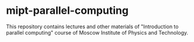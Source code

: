 mipt-parallel-computing
=======================

This repository contains lectures and other materials of "Introduction to parallel computing" course of Moscow Institute of Physics and Technology.
